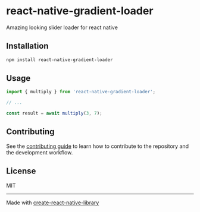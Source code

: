 # react-native-gradient-loader

Amazing looking slider loader for react native

## Installation

```sh
npm install react-native-gradient-loader
```

## Usage

```js
import { multiply } from 'react-native-gradient-loader';

// ...

const result = await multiply(3, 7);
```

## Contributing

See the [contributing guide](CONTRIBUTING.md) to learn how to contribute to the repository and the development workflow.

## License

MIT

---

Made with [create-react-native-library](https://github.com/callstack/react-native-builder-bob)
